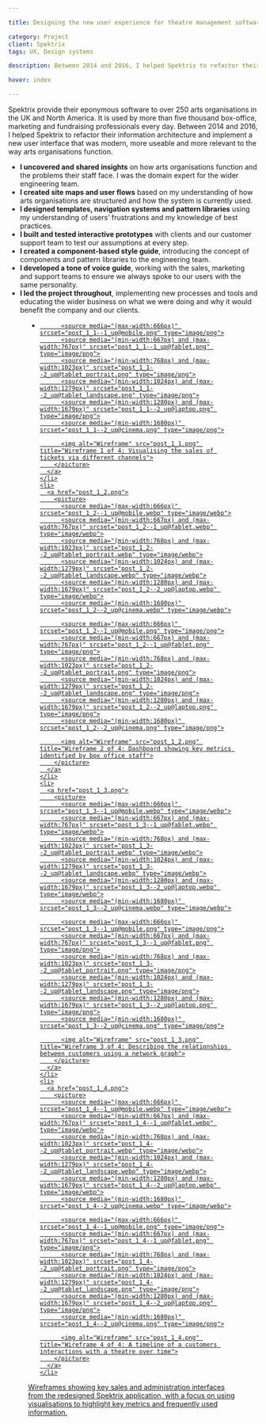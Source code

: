 ```yaml
---

title: Designing the new user experience for theatre management software

category: Project
client: Spektrix
tags: UX, Design systems

description: Between 2014 and 2016, I helped Spektrix to refactor their information architecture and implement a new user interface that was modern, more useable and more relevant to the way arts organisations function.

hover: index

---
```


Spektrix provide their eponymous software to over 250 arts organisations in the UK and North America. It is used by more than five thousand box-office, marketing and fundraising professionals every day. Between 2014 and 2016, I helped Spektrix to refactor their information architecture and implement a new user interface that was modern, more useable and more relevant to the way arts organisations function.

- **I uncovered and shared insights** on how arts organisations function and the problems their staff face. I was the domain expert for the wider engineering team.
- **I created site maps and user flows** based on my understanding of how arts organisations are structured and how the system is currently used.
- **I designed templates, navigation systems and pattern libraries** using my understanding of users’ frustrations and my knowledge of best practices.
- **I built and tested interactive prototypes** with clients and our customer support team to test our assumptions at every step.
- **I created a component-based style guide**, introducing the concept of components and pattern libraries to the engineering team.
- **I developed a tone of voice guide**, working with the sales, marketing and support teams to ensure we always spoke to our users with the same personality.
- **I led the project throughout**, implementing new processes and tools and educating the wider business on what we were doing and why it would benefit the company and our clients.

<figure>
  <ul>
    <li>
      <a href="post_1_1.png">
        <picture>
          <source media="(max-width:666px)" srcset="post_1_1--1_up@mobile.webp" type="image/webp">
          <source media="(min-width:667px) and (max-width:767px)" srcset="post_1_1--1_up@fablet.webp" type="image/webp">
          <source media="(min-width:768px) and (max-width:1023px)" srcset="post_1_1--2_up@tablet_portrait.webp" type="image/webp">
          <source media="(min-width:1024px) and (max-width:1279px)" srcset="post_1_1--2_up@tablet_landscape.webp" type="image/webp">
          <source media="(min-width:1280px) and (max-width:1679px)" srcset="post_1_1--2_up@laptop.webp" type="image/webp">
          <source media="(min-width:1680px)" srcset="post_1_1--2_up@cinema.webp" type="image/webp">

          <source media="(max-width:666px)" srcset="post_1_1--1_up@mobile.png" type="image/png">
          <source media="(min-width:667px) and (max-width:767px)" srcset="post_1_1--1_up@fablet.png" type="image/png">
          <source media="(min-width:768px) and (max-width:1023px)" srcset="post_1_1--2_up@tablet_portrait.png" type="image/png">
          <source media="(min-width:1024px) and (max-width:1279px)" srcset="post_1_1--2_up@tablet_landscape.png" type="image/png">
          <source media="(min-width:1280px) and (max-width:1679px)" srcset="post_1_1--2_up@laptop.png" type="image/png">
          <source media="(min-width:1680px)" srcset="post_1_1--2_up@cinema.png" type="image/png">

          <img alt="Wireframe" src="post_1_1.png" title="Wireframe 1 of 4: Visualising the sales of tickets via different channels">
        </picture>
      </a>
    </li>
    <li>
      <a href="post_1_2.png">
        <picture>
          <source media="(max-width:666px)" srcset="post_1_2--1_up@mobile.webp" type="image/webp">
          <source media="(min-width:667px) and (max-width:767px)" srcset="post_1_2--1_up@fablet.webp" type="image/webp">
          <source media="(min-width:768px) and (max-width:1023px)" srcset="post_1_2--2_up@tablet_portrait.webp" type="image/webp">
          <source media="(min-width:1024px) and (max-width:1279px)" srcset="post_1_2--2_up@tablet_landscape.webp" type="image/webp">
          <source media="(min-width:1280px) and (max-width:1679px)" srcset="post_1_2--2_up@laptop.webp" type="image/webp">
          <source media="(min-width:1680px)" srcset="post_1_2--2_up@cinema.webp" type="image/webp">

          <source media="(max-width:666px)" srcset="post_1_2--1_up@mobile.png" type="image/png">
          <source media="(min-width:667px) and (max-width:767px)" srcset="post_1_2--1_up@fablet.png" type="image/png">
          <source media="(min-width:768px) and (max-width:1023px)" srcset="post_1_2--2_up@tablet_portrait.png" type="image/png">
          <source media="(min-width:1024px) and (max-width:1279px)" srcset="post_1_2--2_up@tablet_landscape.png" type="image/png">
          <source media="(min-width:1280px) and (max-width:1679px)" srcset="post_1_2--2_up@laptop.png" type="image/png">
          <source media="(min-width:1680px)" srcset="post_1_2--2_up@cinema.png" type="image/png">

          <img alt="Wireframe" src="post_1_2.png" title="Wireframe 2 of 4: Dashboard showing key metrics identified by box office staff">
        </picture>
      </a>
    </li>
    <li>
      <a href="post_1_3.png">
        <picture>
          <source media="(max-width:666px)" srcset="post_1_3--1_up@mobile.webp" type="image/webp">
          <source media="(min-width:667px) and (max-width:767px)" srcset="post_1_3--1_up@fablet.webp" type="image/webp">
          <source media="(min-width:768px) and (max-width:1023px)" srcset="post_1_3--2_up@tablet_portrait.webp" type="image/webp">
          <source media="(min-width:1024px) and (max-width:1279px)" srcset="post_1_3--2_up@tablet_landscape.webp" type="image/webp">
          <source media="(min-width:1280px) and (max-width:1679px)" srcset="post_1_3--2_up@laptop.webp" type="image/webp">
          <source media="(min-width:1680px)" srcset="post_1_3--2_up@cinema.webp" type="image/webp">

          <source media="(max-width:666px)" srcset="post_1_3--1_up@mobile.png" type="image/png">
          <source media="(min-width:667px) and (max-width:767px)" srcset="post_1_3--1_up@fablet.png" type="image/png">
          <source media="(min-width:768px) and (max-width:1023px)" srcset="post_1_3--2_up@tablet_portrait.png" type="image/png">
          <source media="(min-width:1024px) and (max-width:1279px)" srcset="post_1_3--2_up@tablet_landscape.png" type="image/png">
          <source media="(min-width:1280px) and (max-width:1679px)" srcset="post_1_3--2_up@laptop.png" type="image/png">
          <source media="(min-width:1680px)" srcset="post_1_3--2_up@cinema.png" type="image/png">

          <img alt="Wireframe" src="post_1_3.png" title="Wireframe 3 of 4: Describing the relationships between customers using a network graph">
        </picture>
      </a>
    </li>
    <li>
      <a href="post_1_4.png">
        <picture>
          <source media="(max-width:666px)" srcset="post_1_4--1_up@mobile.webp" type="image/webp">
          <source media="(min-width:667px) and (max-width:767px)" srcset="post_1_4--1_up@fablet.webp" type="image/webp">
          <source media="(min-width:768px) and (max-width:1023px)" srcset="post_1_4--2_up@tablet_portrait.webp" type="image/webp">
          <source media="(min-width:1024px) and (max-width:1279px)" srcset="post_1_4--2_up@tablet_landscape.webp" type="image/webp">
          <source media="(min-width:1280px) and (max-width:1679px)" srcset="post_1_4--2_up@laptop.webp" type="image/webp">
          <source media="(min-width:1680px)" srcset="post_1_4--2_up@cinema.webp" type="image/webp">

          <source media="(max-width:666px)" srcset="post_1_4--1_up@mobile.png" type="image/png">
          <source media="(min-width:667px) and (max-width:767px)" srcset="post_1_4--1_up@fablet.png" type="image/png">
          <source media="(min-width:768px) and (max-width:1023px)" srcset="post_1_4--2_up@tablet_portrait.png" type="image/png">
          <source media="(min-width:1024px) and (max-width:1279px)" srcset="post_1_4--2_up@tablet_landscape.png" type="image/png">
          <source media="(min-width:1280px) and (max-width:1679px)" srcset="post_1_4--2_up@laptop.png" type="image/png">
          <source media="(min-width:1680px)" srcset="post_1_4--2_up@cinema.png" type="image/png">

          <img alt="Wireframe" src="post_1_4.png" title="Wireframe 4 of 4: A timeline of a customers interactions with a theatre over time">
        </picture>
      </a>
    </li>
  </ul>
  <figcaption>Wireframes showing key sales and administration interfaces from the redesigned Spektrix application, with a focus on using visualisations to highlight key metrics and frequently used information.</figcaption>
</figure>
